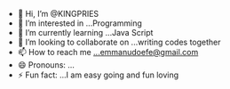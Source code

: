 - 👋 Hi, I’m @KINGPRIES
- 👀 I’m interested in ...Programming
- 🌱 I’m currently learning ...Java Script
- 💞️ I’m looking to collaborate on ...writing codes together
- 📫 How to reach me ...emmanudoefe@gmail.com
- 😄 Pronouns: ...
- ⚡ Fun fact: ...I am easy going and fun loving

<!---
KINGPRIES/KINGPRIES is a ✨ special ✨ repository because its `README.md` (this file) appears on your GitHub profile.
You can click the Preview link to take a look at your changes.
--->
